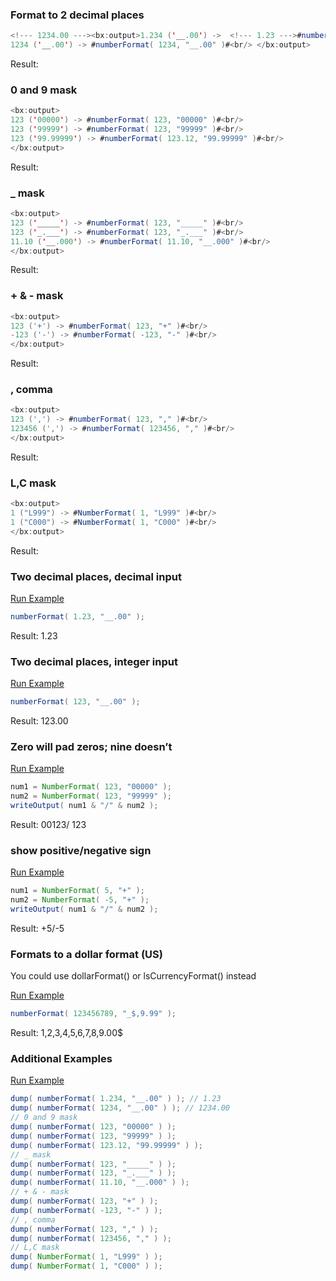 ### Format to 2 decimal places 




```java
<!--- 1234.00 ---><bx:output>1.234 ('__.00') ->  <!--- 1.23 --->#numberFormat( 1.234, "__.00" )#<br/> 
1234 ('__.00') -> #numberFormat( 1234, "__.00" )#<br/> </bx:output>
```

Result: 

### 0 and 9 mask 




```java
<bx:output>
123 ('00000') -> #numberFormat( 123, "00000" )#<br/>
123 ('99999') -> #numberFormat( 123, "99999" )#<br/>
123 ('99.99999') -> #numberFormat( 123.12, "99.99999" )#<br/>
</bx:output>
```

Result: 

### _ mask




```java
<bx:output>
123 ('_____') -> #numberFormat( 123, "_____" )#<br/>
123 ('_.___') -> #numberFormat( 123, "_.___" )#<br/>
11.10 ('__.000') -> #numberFormat( 11.10, "__.000" )#<br/>
</bx:output>
```

Result: 

###    + & - mask 




```java
<bx:output>
123 ('+') -> #numberFormat( 123, "+" )#<br/>
-123 ('-') -> #numberFormat( -123, "-" )#<br/>
</bx:output>
```

Result: 

### , comma




```java
<bx:output>
123 (',') -> #numberFormat( 123, "," )#<br/>
123456 (',') -> #numberFormat( 123456, "," )#<br/>
</bx:output>
```

Result: 

### L,C mask




```java
<bx:output>
1 ("L999") -> #NumberFormat( 1, "L999" )#<br/>
1 ("C000") -> #NumberFormat( 1, "C000" )#<br/>
</bx:output>
```

Result: 

### Two decimal places, decimal input



<a href="https://try.boxlang.io/?code=eJzLK81NSi1yyy%2FKTSzRUDDUMzLWUVCKj9czMFBS0LTmAgChpwhp" target="_blank">Run Example</a>

```java
numberFormat( 1.23, "__.00" );

```

Result: 1.23

### Two decimal places, integer input



<a href="https://try.boxlang.io/?code=eJzLK81NSi1yyy%2FKTSzRUDA0MtZRUIqP1zMwUFLQtOYCAJlbCDs%3D" target="_blank">Run Example</a>

```java
numberFormat( 123, "__.00" );

```

Result: 123.00

### Zero will pad zeros; nine doesn’t



<a href="https://try.boxlang.io/?code=eJzLK801VLBV8CvNTUotcssvyk0s0VAwNDLWUVAyAAElBU1rrrzSXCMciixBAKyovCizJNW%2FtKSgFCiZBzJWTUFJXwlIgrUDVQAAfnwdew%3D%3D" target="_blank">Run Example</a>

```java
num1 = NumberFormat( 123, "00000" );
num2 = NumberFormat( 123, "99999" );
writeOutput( num1 & "/" & num2 );

```

Result: 00123/ 123

### show positive/negative sign



<a href="https://try.boxlang.io/?code=eJzLK801VLBV8CvNTUotcssvyk0s0VAw1VFQ0lZS0LTmyivNNcKQ1kXIlxdllqT6l5YUlALF80BmqSko6SsBSbBOoAoAb4AbLw%3D%3D" target="_blank">Run Example</a>

```java
num1 = NumberFormat( 5, "+" );
num2 = NumberFormat( -5, "+" );
writeOutput( num1 & "/" & num2 );

```

Result: +5/-5

### Formats to a dollar format (US)

You could use dollarFormat() or lsCurrencyFormat() instead

<a href="https://try.boxlang.io/?code=eJzLK81NSi1yyy%2FKTSzRUDA0MjYxNTO3sNRRUIpX0bHUs7RUUtC05gIA43AJvg%3D%3D" target="_blank">Run Example</a>

```java
numberFormat( 123456789, "_$,9.99" );

```

Result: 1,2,3,4,5,6,7,8,9.00$

### Additional Examples

<a href="https://try.boxlang.io/?code=eJyFkMEOgjAMhu88RcPBQNjGhmhCPJJ4Ir7CMp0nMzAo728HMZuKW09L8%2FXb3%2BrJ3DPoJ3O%2BjsdhNOqZgWDVtiaQSsk4TyGH%2FABlObcTvcav49jFRoJPDqrX0IBRj9s%2FAwq4rUUQoBpbYYqJagaZz2IOGUsgbUUTSBahBBP8fRDuvi9gAzQWoQiI6YJQpyRwGYxRAR8Jr1Pv9h6Exo60fsTT5wCy3ff5f5HWrf0CltmjRQ%3D%3D" target="_blank">Run Example</a>

```java
dump( numberFormat( 1.234, "__.00" ) ); // 1.23
dump( numberFormat( 1234, "__.00" ) ); // 1234.00
// 0 and 9 mask
dump( numberFormat( 123, "00000" ) );
dump( numberFormat( 123, "99999" ) );
dump( numberFormat( 123.12, "99.99999" ) );
// _ mask
dump( numberFormat( 123, "_____" ) );
dump( numberFormat( 123, "_.___" ) );
dump( numberFormat( 11.10, "__.000" ) );
// + & - mask
dump( numberFormat( 123, "+" ) );
dump( numberFormat( -123, "-" ) );
// , comma
dump( numberFormat( 123, "," ) );
dump( numberFormat( 123456, "," ) );
// L,C mask
dump( NumberFormat( 1, "L999" ) );
dump( NumberFormat( 1, "C000" ) );

```


